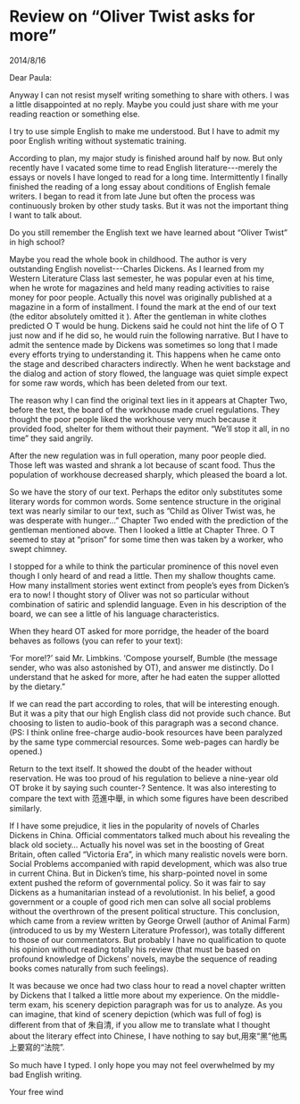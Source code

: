 # Review on “Oliver Twist asks for more”
2014/8/16

Dear Paula:

Anyway I can not resist myself writing something to share with others. I was a little disappointed at no reply. Maybe you could just share with me your reading reaction or something else.

I try to use simple English to make me understood. But I have to admit my poor English writing without systematic training.

According to plan, my major study is finished around half by now. But only recently have I vacated some time to read English literature---merely the essays or novels I have longed to read for a long time. Intermittently I finally finished the reading of a long essay about conditions of English female writers. I began to read it from late June but often the process was continuously broken by other study tasks. But it was not the important thing I want to talk about.

Do you still remember the English text we have learned about “Oliver Twist” in high school? 

Maybe you read the whole book in childhood. The author is very outstanding English novelist---Charles Dickens. As I learned from my Western Literature Class last semester, he was popular even at his time, when he wrote for magazines and held many reading activities to raise money for poor people. Actually this novel was originally published at a magazine in a form of installment. I found the mark at the end of our text (the editor absolutely omitted it ). After the gentleman in white clothes predicted O T would be hung. Dickens said he could not hint the life of O T just now and if he did so, he would ruin the following narrative. But I have to admit the sentence made by Dickens was sometimes so long that I made every efforts trying to understanding it. This happens when he came onto the stage and described characters indirectly. When he went backstage and the dialog and action of story flowed, the language was quiet simple expect for some raw words, which has been deleted from our text.

The reason why I can find the original text lies in it appears at Chapter Two, before the text, the board of the workhouse made cruel regulations. They thought the poor people liked the workhouse very much because it provided food, shelter for them without their payment.  “We’ll stop it all, in no time” they said angrily.

After the new regulation was in full operation, many poor people died. Those left was wasted and shrank a lot because of scant food. Thus the population of workhouse decreased sharply, which pleased the board a lot.

So we have the story of our text. Perhaps the editor only substitutes some literary words for common words. Some sentence structure in the original text was nearly similar to our text, such as ”Child as Oliver Twist was, he was desperate with hunger…” Chapter Two ended with the prediction of the gentleman mentioned above. Then I looked a little at Chapter Three. O T seemed to stay at “prison” for some time then was taken by a worker, who swept chimney.

I stopped for a while to think the particular prominence of this novel even though I only heard of and read a little. Then my shallow thoughts came. How many installment stories went extinct from people’s eyes from Dicken’s era to now! I thought story of Oliver was not so particular without combination of satiric and splendid language. Even in his description of the board, we can see a little of his language characteristics.

When they heard OT asked for more porridge, the header of the board behaves as follows (you can refer to your text):

‘For more!?’ said Mr. Limbkins. ‘Compose yourself, Bumble (the message sender, who was also astonished by OT), and answer me distinctly. Do I understand that he asked for more, after he had eaten the supper allotted by the dietary.”

If we can read the part according to roles, that will be interesting enough. But it was a pity that our high English class did not provide such chance. But choosing to listen to audio-book of this paragraph was a second chance. (PS: I think online free-charge audio-book resources have been paralyzed by the same type commercial resources. Some web-pages can hardly be opened.)

Return to the text itself. It showed the doubt of the header without reservation. He was too proud of his regulation to believe a nine-year old OT broke it by saying such counter-? Sentence. It was also interesting to compare the text with 范進中舉, in which some figures have been described similarly.

If I have some prejudice, it lies in the popularity of novels of Charles Dickens in China. Official commentators talked much about his revealing the black old society… Actually his novel was set in the boosting of Great Britain, often called “Victoria Era”, in which many realistic novels were born. Social Problems accompanied with rapid development, which was also true in current China. But in Dicken’s time, his sharp-pointed novel in some extent pushed the reform of governmental policy. So it was fair to say Dickens as a humanitarian instead of a revolutionist. In his belief, a good government or a couple of good rich men can solve all social problems without the overthrown of the present political structure. This conclusion, which came from a review written by George Orwell (author of Animal Farm) (introduced to us by my Western Literature Professor), was totally different to those of our commentators. But probably I have no qualification to quote his opinion without reading totally his review (that must be based on profound knowledge of Dickens’ novels, maybe the sequence of reading books comes naturally from such feelings).

It was because we once had two class hour to read a novel chapter written by Dickens that I talked a little more about my experience. On the middle-term exam, his scenery depiction paragraph was for us to analyze. As you can imagine, that kind of scenery depiction (which was full of fog) is different from that of 朱自清, if you allow me to translate what I thought about the literary effect into Chinese, I have nothing to say but,用來“黑”他馬上要寫的“法院”.

So much have I typed. I only hope you may not feel overwhelmed by my bad English writing.

Your free wind     

